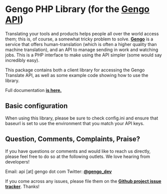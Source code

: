 Gengo PHP Library (for the [Gengo API](http://gengo.com/))
==========================================================================================================================
Translating your tools and products helps people all over the world access them; this is, of course, a
somewhat tricky problem to solve. **[Gengo](http://gengo.com/)** is a service that offers human-translation
(which is often a higher quality than machine translation), and an API to manage sending in work and watching
jobs. This is a PHP interface to make using the API simpler (some would say incredibly easy).

This package contains both a client library for accessing the Gengo Translate API, as well as some example code showing how to
use the library.

Full documentation **[is here.](http://developers.gengo.com)**

Basic configuration
---------------------------------------------------------------------------------------------------------------------------
When using this library, please be sure to check config.ini and ensure that baseurl is set to use the environment that you match your API keys.

Question, Comments, Complaints, Praise?
---------------------------------------------------------------------------------------------------------------------------
If you have questions or comments and would like to reach us directly, please feel free to do
so at the following outlets. We love hearing from developers!

Email: api [at] gengo dot com
Twitter: **[@gengo_dev](http://twitter.com/gengoit)**

If you come across any issues, please file them on the **[Github project issue tracker](https://github.com/gengo/gengo-php/issues)**. Thanks!
